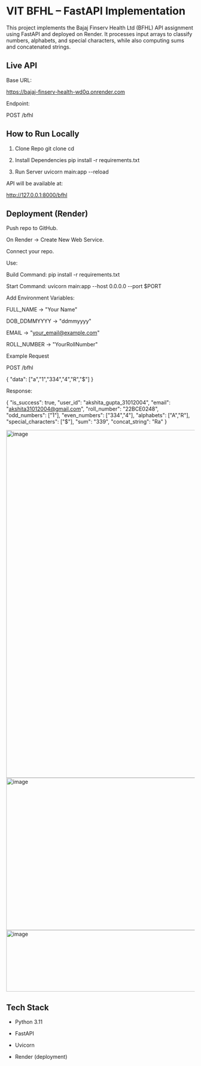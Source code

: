 # VIT BFHL – FastAPI Implementation

This project implements the Bajaj Finserv Health Ltd (BFHL) API assignment using FastAPI and deployed on Render.
It processes input arrays to classify numbers, alphabets, and special characters, while also computing sums and concatenated strings.

## Live API

Base URL:

https://bajaj-finserv-health-wd0q.onrender.com


Endpoint:

POST /bfhl

## How to Run Locally
1. Clone Repo
git clone <your-repo-url>
cd <your-repo-name>

2. Install Dependencies
pip install -r requirements.txt

3. Run Server
uvicorn main:app --reload


API will be available at:

http://127.0.0.1:8000/bfhl

## Deployment (Render)

Push repo to GitHub.

On Render
 → Create New Web Service.

Connect your repo.

Use:

Build Command: pip install -r requirements.txt

Start Command: uvicorn main:app --host 0.0.0.0 --port $PORT

Add Environment Variables:

FULL_NAME → "Your Name"

DOB_DDMMYYYY → "ddmmyyyy"

EMAIL → "your_email@example.com"

ROLL_NUMBER → "YourRollNumber"

Example Request

POST /bfhl

{
  "data": ["a","1","334","4","R","$"]
}


Response:

{
  "is_success": true,
  "user_id": "akshita_gupta_31012004",
  "email": "akshita31012004@gmail.com",
  "roll_number": "22BCE0248",
  "odd_numbers": ["1"],
  "even_numbers": ["334","4"],
  "alphabets": ["A","R"],
  "special_characters": ["$"],
  "sum": "339",
  "concat_string": "Ra"
}


<img width="1638" height="927" alt="image" src="https://github.com/user-attachments/assets/b476e421-cad4-4dfb-9d42-fc104d2669d7" />



<img width="1918" height="406" alt="image" src="https://github.com/user-attachments/assets/4720e2c9-9e07-41d0-a161-b863044df337" />


<img width="1727" height="164" alt="image" src="https://github.com/user-attachments/assets/19efa898-db2d-4afa-b0cd-f3f9c9bff8a3" />


## Tech Stack

- Python 3.11

- FastAPI

- Uvicorn

- Render (deployment)






